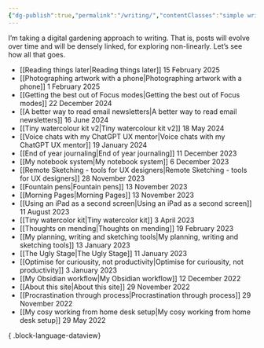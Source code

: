 ```yaml
---
{"dg-publish":true,"permalink":"/writing/","contentClasses":"simple writing-list","noteIcon":""}
---
```


I’m taking a digital gardening approach to writing. That is, posts will evolve over time and will be densely linked, for exploring non-linearly. Let’s see how all that goes.
- [[Reading things later\|Reading things later]] <span class="posted">15 February 2025</span>
- [[Photographing artwork with a phone\|Photographing artwork with a phone]] <span class="posted">1 February 2025</span>
- [[Getting the best out of Focus modes\|Getting the best out of Focus modes]] <span class="posted">22 December 2024</span>
- [[A better way to read email newsletters\|A better way to read email newsletters]] <span class="posted">16 June 2024</span>
- [[Tiny watercolour kit v2\|Tiny watercolour kit v2]] <span class="posted">18 May 2024</span>
- [[Voice chats with my ChatGPT UX mentor\|Voice chats with my ChatGPT UX mentor]] <span class="posted">19 January 2024</span>
- [[End of year journaling\|End of year journaling]] <span class="posted">11 December 2023</span>
- [[My notebook system\|My notebook system]] <span class="posted">6 December 2023</span>
- [[Remote Sketching - tools for UX designers\|Remote Sketching - tools for UX designers]] <span class="posted">28 November 2023</span>
- [[Fountain pens\|Fountain pens]] <span class="posted">13 November 2023</span>
- [[Morning Pages\|Morning Pages]] <span class="posted">13 November 2023</span>
- [[Using an iPad as a second screen\|Using an iPad as a second screen]] <span class="posted">11 August 2023</span>
- [[Tiny watercolor kit\|Tiny watercolor kit]] <span class="posted">3 April 2023</span>
- [[Thoughts on mending\|Thoughts on mending]] <span class="posted">19 February 2023</span>
- [[My planning, writing and sketching tools\|My planning, writing and sketching tools]] <span class="posted">13 January 2023</span>
- [[The Ugly Stage\|The Ugly Stage]] <span class="posted">11 January 2023</span>
- [[Optimise for curiousity, not productivity\|Optimise for curiousity, not productivity]] <span class="posted">3 January 2023</span>
- [[My Obsidian workflow\|My Obsidian workflow]] <span class="posted">12 December 2022</span>
- [[About this site\|About this site]] <span class="posted">29 November 2022</span>
- [[Procrastination through process\|Procrastination through process]] <span class="posted">29 November 2022</span>
- [[My cosy working from home desk setup\|My cosy working from home desk setup]] <span class="posted">29 May 2022</span>

{ .block-language-dataview}
